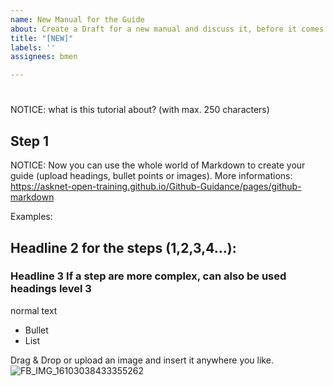 ```yaml
---
name: New Manual for the Guide
about: Create a Draft for a new manual and discuss it, before it comes into the guide.
title: "[NEW]"
labels: ''
assignees: bmen

---
```


# <YOUR TITLE> 

NOTICE: what is this tutorial about? (with max. 250 characters)

## Step 1

NOTICE: Now you can use the whole world of Markdown to create your guide (upload headings, bullet points or images). More informations: https://asknet-open-training.github.io/Github-Guidance/pages/github-markdown

Examples:
## Headline 2 for the steps (1,2,3,4...):
### Headline 3 If a step are more complex, can also be used headings level 3
normal text

- Bullet
- List

Drag & Drop or upload an image and insert it anywhere you like.
![FB_IMG_16103038433355262](https://user-images.githubusercontent.com/71114711/104133161-d6dbed00-5392-11eb-983c-958c4809a666.jpg)
